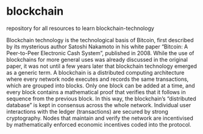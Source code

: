 # blockchain
repository for all resources to learn blockchain-technology



Blockchain technology is the technological basis of Bitcoin, first described by its mysterious author Satoshi Nakamoto in his white paper “Bitcoin: A Peer-to-Peer Electronic Cash System”, published in 2008. While the use of blockchains for more general uses was already discussed in the original paper, it was not until a few years later that blockchain technology emerged as a generic term. A blockchain is a distributed computing architecture where every network node executes and records the same transactions, which are grouped into blocks. Only one block can be added at a time, and every block contains a mathematical proof that verifies that it follows in sequence from the previous block. In this way, the blockchain’s “distributed database” is kept in consensus across the whole network. Individual user interactions with the ledger (transactions) are secured by strong cryptography. Nodes that maintain and verify the network are incentivised by mathematically enforced economic incentives coded into the protocol.